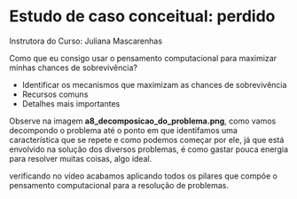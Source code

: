 # Estudo de caso conceitual: perdido

Instrutora do Curso: Juliana Mascarenhas

Como que eu consigo usar o pensamento computacional para maximizar minhas chances de sobrevivência? 

- Identificar os mecanismos que maximizam as chances de sobrevivência  
- Recursos comuns  
- Detalhes mais importantes

Observe na imagem **a8_decomposicao_do_problema.png**, como vamos decompondo o problema até o ponto em que identifamos uma característica que se repete e como podemos começar por ele, já que está envolvido na solução dos diversos problemas, é como gastar pouca energia para resolver muitas coisas, algo ideal.

verificando no vídeo acabamos aplicando todos os pilares que compõe o pensamento computacional para a resolução de problemas.
